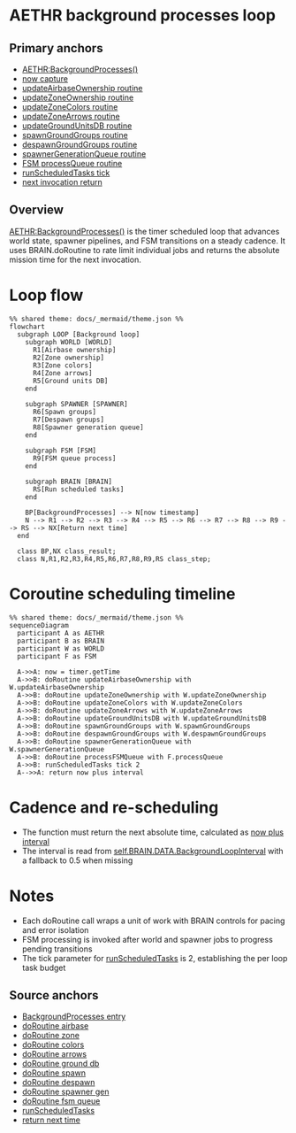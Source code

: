 # AETHR background processes loop

## Primary anchors
- [AETHR:BackgroundProcesses()](../../dev/AETHR.lua:267)
- [now capture](../../dev/AETHR.lua:269)
- [updateAirbaseOwnership routine](../../dev/AETHR.lua:275)
- [updateZoneOwnership routine](../../dev/AETHR.lua:281)
- [updateZoneColors routine](../../dev/AETHR.lua:287)
- [updateZoneArrows routine](../../dev/AETHR.lua:293)
- [updateGroundUnitsDB routine](../../dev/AETHR.lua:299)
- [spawnGroundGroups routine](../../dev/AETHR.lua:305)
- [despawnGroundGroups routine](../../dev/AETHR.lua:311)
- [spawnerGenerationQueue routine](../../dev/AETHR.lua:317)
- [FSM processQueue routine](../../dev/AETHR.lua:323)
- [runScheduledTasks tick](../../dev/AETHR.lua:327)
- [next invocation return](../../dev/AETHR.lua:328)

## Overview
[AETHR:BackgroundProcesses()](../../dev/AETHR.lua:267) is the timer scheduled loop that advances world state, spawner pipelines, and FSM transitions on a steady cadence. It uses BRAIN.doRoutine to rate limit individual jobs and returns the absolute mission time for the next invocation.

# Loop flow

```mermaid
%% shared theme: docs/_mermaid/theme.json %%
flowchart 
  subgraph LOOP [Background loop]
    subgraph WORLD [WORLD]
      R1[Airbase ownership]
      R2[Zone ownership]
      R3[Zone colors]
      R4[Zone arrows]
      R5[Ground units DB]
    end

    subgraph SPAWNER [SPAWNER]
      R6[Spawn groups]
      R7[Despawn groups]
      R8[Spawner generation queue]
    end

    subgraph FSM [FSM]
      R9[FSM queue process]
    end

    subgraph BRAIN [BRAIN]
      RS[Run scheduled tasks]
    end

    BP[BackgroundProcesses] --> N[now timestamp]
    N --> R1 --> R2 --> R3 --> R4 --> R5 --> R6 --> R7 --> R8 --> R9 --> RS --> NX[Return next time]
  end

  class BP,NX class_result;
  class N,R1,R2,R3,R4,R5,R6,R7,R8,R9,RS class_step;
```

# Coroutine scheduling timeline

```mermaid
%% shared theme: docs/_mermaid/theme.json %%
sequenceDiagram
  participant A as AETHR
  participant B as BRAIN
  participant W as WORLD
  participant F as FSM

  A->>A: now = timer.getTime
  A->>B: doRoutine updateAirbaseOwnership with W.updateAirbaseOwnership
  A->>B: doRoutine updateZoneOwnership with W.updateZoneOwnership
  A->>B: doRoutine updateZoneColors with W.updateZoneColors
  A->>B: doRoutine updateZoneArrows with W.updateZoneArrows
  A->>B: doRoutine updateGroundUnitsDB with W.updateGroundUnitsDB
  A->>B: doRoutine spawnGroundGroups with W.spawnGroundGroups
  A->>B: doRoutine despawnGroundGroups with W.despawnGroundGroups
  A->>B: doRoutine spawnerGenerationQueue with W.spawnerGenerationQueue
  A->>B: doRoutine processFSMQueue with F.processQueue
  A->>B: runScheduledTasks tick 2
  A-->>A: return now plus interval
```

# Cadence and re-scheduling
- The function must return the next absolute time, calculated as [now plus interval](../../dev/AETHR.lua:328)
- The interval is read from [self.BRAIN.DATA.BackgroundLoopInterval](../../dev/AETHR.lua:328) with a fallback to 0.5 when missing

# Notes
- Each doRoutine call wraps a unit of work with BRAIN controls for pacing and error isolation
- FSM processing is invoked after world and spawner jobs to progress pending transitions
- The tick parameter for [runScheduledTasks](../../dev/AETHR.lua:327) is 2, establishing the per loop task budget

## Source anchors
- [BackgroundProcesses entry](../../dev/AETHR.lua:267)
- [doRoutine airbase](../../dev/AETHR.lua:275)
- [doRoutine zone](../../dev/AETHR.lua:281)
- [doRoutine colors](../../dev/AETHR.lua:287)
- [doRoutine arrows](../../dev/AETHR.lua:293)
- [doRoutine ground db](../../dev/AETHR.lua:299)
- [doRoutine spawn](../../dev/AETHR.lua:305)
- [doRoutine despawn](../../dev/AETHR.lua:311)
- [doRoutine spawner gen](../../dev/AETHR.lua:317)
- [doRoutine fsm queue](../../dev/AETHR.lua:323)
- [runScheduledTasks](../../dev/AETHR.lua:327)
- [return next time](../../dev/AETHR.lua:328)

